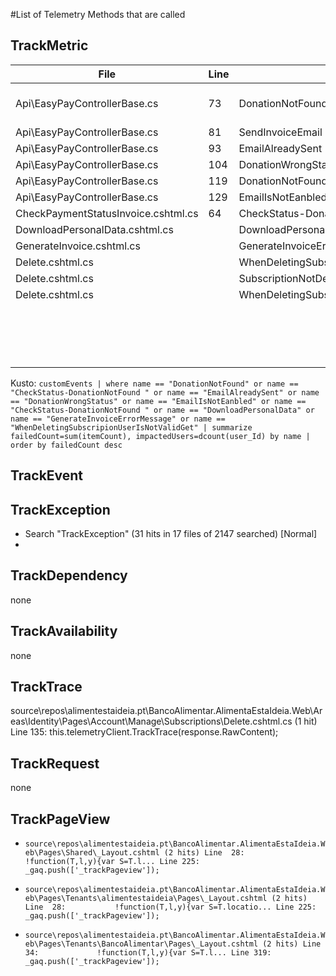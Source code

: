 #List of Telemetry Methods that are called

## TrackMetric

| File      | Line | Event      | Normal | Reason |
| ------------- | ------------- | ------------- | ------------- | ------------- |
| Api\EasyPayControllerBase.cs |73| DonationNotFound | No  | Donation was not found|
| Api\EasyPayControllerBase.cs| 81  | SendInvoiceEmail | Yes  |  |
| Api\EasyPayControllerBase.cs| 93| EmailAlreadySent | No  |  |
| Api\EasyPayControllerBase.cs| 104 | DonationWrongStatus | No  |  |
| Api\EasyPayControllerBase.cs| 119 | DonationNotFound | No  |  |
| Api\EasyPayControllerBase.cs|  129|  EmailIsNotEanbled | No  |  |
| CheckPaymentStatusInvoice.cshtml.cs |  64|  CheckStatus-DonationNotFound | No  |  |
|DownloadPersonalData.cshtml.cs||DownloadPersonalData |||
|GenerateInvoice.cshtml.cs||GenerateInvoiceErrorMessage |||
|Delete.cshtml.cs||  WhenDeletingSubscripionUserIsNotValidGet|||
|Delete.cshtml.cs||  SubscriptionNotDeleted|||
|Delete.cshtml.cs||  WhenDeletingSubscripionUserIsNotValid|||
|||  |||
|||  |||
|||  |||
|||  |||
|||  |||
|||  |||
|||  |||
|||  |||
|||  |||
|||  |||
|||  |||
|||  |||
|||  |||
|||  |||
|||  |||
|||  |||
|||  |||


Kusto:
`customEvents
| where name == "DonationNotFound" or name == "CheckStatus-DonationNotFound " or name == "EmailAlreadySent" or name == "DonationWrongStatus" or name == "EmailIsNotEanbled" or name == "CheckStatus-DonationNotFound " or name == "DownloadPersonalData" or name == "GenerateInvoiceErrorMessage" or name == "WhenDeletingSubscripionUserIsNotValidGet"
| summarize failedCount=sum(itemCount), impactedUsers=dcount(user_Id) by name
| order by failedCount desc
`
## TrackEvent

## TrackException
- Search "TrackException" (31 hits in 17 files of 2147 searched) [Normal]
- 

## TrackDependency
none

## TrackAvailability
none

## TrackTrace
  source\repos\alimentestaideia.pt\BancoAlimentar.AlimentaEstaIdeia.Web\Areas\Identity\Pages\Account\Manage\Subscriptions\Delete.cshtml.cs (1 hit)
	Line 135:                         this.telemetryClient.TrackTrace(response.RawContent);
 
## TrackRequest
none

## TrackPageView
  
  - `source\repos\alimentestaideia.pt\BancoAlimentar.AlimentaEstaIdeia.Web\Pages\Shared\_Layout.cshtml (2 hits)
	Line  28: 			!function(T,l,y){var S=T.l...
	Line 225: 			_gaq.push(['_trackPageview']);`
  
  - `source\repos\alimentestaideia.pt\BancoAlimentar.AlimentaEstaIdeia.Web\Pages\Tenants\alimentestaideia\Pages\_Layout.cshtml (2 hits)
	Line  28: 			!function(T,l,y){var S=T.locatio...
	Line 225: 			_gaq.push(['_trackPageview']);`
  
  - `source\repos\alimentestaideia.pt\BancoAlimentar.AlimentaEstaIdeia.Web\Pages\Tenants\BancoAlimentar\Pages\_Layout.cshtml (2 hits)
	Line  34:             !function(T,l,y){var S=T.l...
	Line 319:             _gaq.push(['_trackPageview']);`

